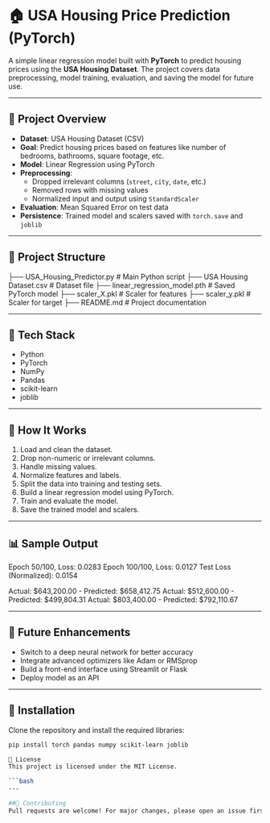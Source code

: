# 🏠 USA Housing Price Prediction (PyTorch)

A simple linear regression model built with **PyTorch** to predict housing prices using the **USA Housing Dataset**. The project covers data preprocessing, model training, evaluation, and saving the model for future use.

---

## 📌 Project Overview

- **Dataset**: USA Housing Dataset (CSV)
- **Goal**: Predict housing prices based on features like number of bedrooms, bathrooms, square footage, etc.
- **Model**: Linear Regression using PyTorch
- **Preprocessing**:
  - Dropped irrelevant columns (`street`, `city`, `date`, etc.)
  - Removed rows with missing values
  - Normalized input and output using `StandardScaler`
- **Evaluation**: Mean Squared Error on test data
- **Persistence**: Trained model and scalers saved with `torch.save` and `joblib`

---

## 📂 Project Structure

├── USA_Housing_Predictor.py # Main Python script ├── USA Housing Dataset.csv # Dataset file ├── linear_regression_model.pth # Saved PyTorch model ├── scaler_X.pkl # Scaler for features ├── scaler_y.pkl # Scaler for target ├── README.md # Project documentation


---

## 🔧 Tech Stack

- Python
- PyTorch
- NumPy
- Pandas
- scikit-learn
- joblib

---

## 🚀 How It Works

1. Load and clean the dataset.
2. Drop non-numeric or irrelevant columns.
3. Handle missing values.
4. Normalize features and labels.
5. Split the data into training and testing sets.
6. Build a linear regression model using PyTorch.
7. Train and evaluate the model.
8. Save the trained model and scalers.

---

## 📊 Sample Output

Epoch 50/100, Loss: 0.0283 Epoch 100/100, Loss: 0.0127 Test Loss (Normalized): 0.0154

Actual: $643,200.00 - Predicted: $658,412.75 Actual: $512,600.00 - Predicted: $499,804.31 Actual: $803,400.00 - Predicted: $792,110.67



---

## 🔮 Future Enhancements

- Switch to a deep neural network for better accuracy
- Integrate advanced optimizers like Adam or RMSprop
- Build a front-end interface using Streamlit or Flask
- Deploy model as an API

---

## 🧪 Installation

Clone the repository and install the required libraries:

```bash
pip install torch pandas numpy scikit-learn joblib

📝 License
This project is licensed under the MIT License.

```bash
---

##🤝 Contributing
Pull requests are welcome! For major changes, please open an issue first to discuss what you'd like to change.


